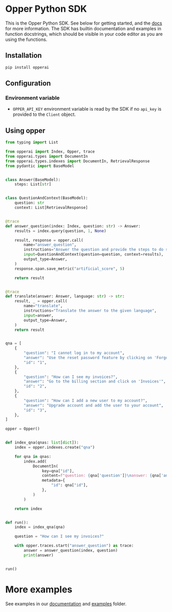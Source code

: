 # Opper Python SDK

This is the Opper Python SDK. See below for getting started, and the [docs](https://docs.opper.ai) for more information. The SDK has builtin documentation and examples in function docstrings, which should be visible in your code editor as you are using the functions.

## Installation

```bash
pip install opperai
```

## Configuration

### Environment variable

- `OPPER_API_KEY` environment variable is read by the SDK if no `api_key` is provided to the `Client` object. 

## Using opper

```python
from typing import List

from opperai import Index, Opper, trace
from opperai.types import DocumentIn
from opperai.types.indexes import DocumentIn, RetrievalResponse
from pydantic import BaseModel


class Answer(BaseModel):
    steps: List[str]


class QuestionAndContext(BaseModel):
    question: str
    context: List[RetrievalResponse]


@trace
def answer_question(index: Index, question: str) -> Answer:
    results = index.query(question, 1, None)

    result, response = opper.call(
        name="answer_question",
        instructions="Answer the question and provide the steps to do so",
        input=QuestionAndContext(question=question, context=results),
        output_type=Answer,
    )
    response.span.save_metric("artificial_score", 5)

    return result


@trace
def translate(answer: Answer, language: str) -> str:
    result, _ = opper.call(
        name="translate",
        instructions="Translate the answer to the given language",
        input=answer,
        output_type=Answer,
    )
    return result


qna = [
    {
        "question": "I cannot log in to my account",
        "answer": "Use the reset password feature by clicking on 'Forgot password?' and then follow the instructions from email",
        "id": "1",
    },
    {
        "question": "How can I see my invoices?",
        "answer": "Go to the billing section and click on 'Invoices'",
        "id": "2",
    },
    {
        "question": "How can I add a new user to my account?",
        "answer": "Upgrade account and add the user to your account",
        "id": "3",
    },
]

opper = Opper()


def index_qna(qnas: list[dict]):
    index = opper.indexes.create("qna")

    for qna in qnas:
        index.add(
            DocumentIn(
                key=qna["id"],
                content=f"question: {qna['question']}\nanswer: {qna['answer']}",
                metadata={
                    "id": qna["id"],
                },
            )
        )

    return index


def run():
    index = index_qna(qna)

    question = "How can I see my invoices?"

    with opper.traces.start("answer_question") as trace:
        answer = answer_question(index, question)
        print(answer)


run()
```

# More examples

See examples in our [documentation](https://docs.opper.ai)
and [examples](https://github.com/opper-ai/opper-python/tree/main/examples) folder.
